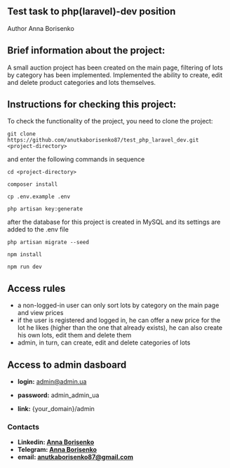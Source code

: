 ## Test task to php(laravel)-dev position

Author Anna Borisenko

## Brief information about the project:

A small auction project has been created on the main page, filtering of lots by category has been implemented. Implemented the ability to create, edit and delete product categories and lots themselves.

## Instructions for checking this project:
  To check the functionality of the project, you need to clone the project:
```
git clone https://github.com/anutkaborisenko87/test_php_laravel_dev.git <project-directory>
```

and enter the following commands in sequence

```
cd <project-directory>

composer install

cp .env.example .env

php artisan key:generate
```
after the database for this project is created in MySQL and its settings are added to the .env file
```
php artisan migrate --seed

npm install

npm run dev

```
## Access rules
- a non-logged-in user can only sort lots by category on the main page and view prices
- if the user is registered and logged in, he can offer a new price for the lot he likes (higher than the one that already exists), he can also create his own lots, edit them and delete them
- admin, in turn, can create, edit and delete categories of lots

## Access to admin dasboard

- **login:** admin@admin.ua
- **password:** admin_admin_ua


- **link:** {your_domain}/admin

### Contacts

- **Linkedin: [Anna Borisenko](https://www.linkedin.com/in/anna-borisenko-695837213/)**
- **Telegram: [Anna Borisenko](https://t.me/AnutkaBorisenko)**
- **email: [anutkaborisenko87@gmail.com](anutkaborisenko87@gmail.com)**
